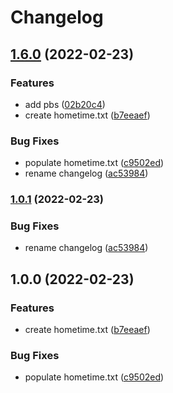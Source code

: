 # Changelog

## [1.6.0](https://www.github.com/wraithgar/conventional-test/compare/v1.5.0...v1.6.0) (2022-02-23)


### Features

* add pbs ([02b20c4](https://www.github.com/wraithgar/conventional-test/commit/02b20c4caa49ad9c703fffdad63c3f0119b7f218))
* create hometime.txt ([b7eeaef](https://www.github.com/wraithgar/conventional-test/commit/b7eeaef12e46680bf3e72fb981c04a4a6cacac69))


### Bug Fixes

* populate hometime.txt ([c9502ed](https://www.github.com/wraithgar/conventional-test/commit/c9502edfd77de8ed16f72c24a815cace259750ea))
* rename changelog ([ac53984](https://www.github.com/wraithgar/conventional-test/commit/ac53984a818137b4f25060b0f44600331aa5951c))

### [1.0.1](https://www.github.com/wraithgar/conventional-test/compare/bob-v1.0.0...bob-v1.0.1) (2022-02-23)


### Bug Fixes

* rename changelog ([ac53984](https://www.github.com/wraithgar/conventional-test/commit/ac53984a818137b4f25060b0f44600331aa5951c))

## 1.0.0 (2022-02-23)


### Features

* create hometime.txt ([b7eeaef](https://www.github.com/wraithgar/conventional-test/commit/b7eeaef12e46680bf3e72fb981c04a4a6cacac69))


### Bug Fixes

* populate hometime.txt ([c9502ed](https://www.github.com/wraithgar/conventional-test/commit/c9502edfd77de8ed16f72c24a815cace259750ea))
